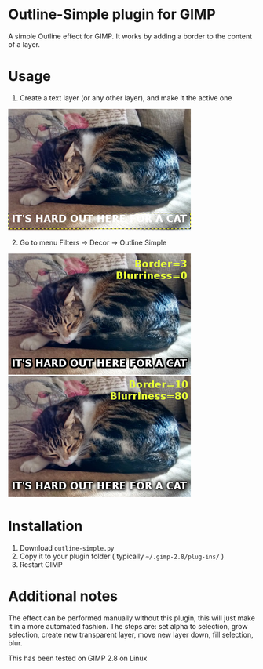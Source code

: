 # Outline-Simple plugin for GIMP
A simple Outline effect for GIMP. It works by adding a border to the content of a layer.

# Usage
1. Create a text layer (or any other layer), and make it the active one

![Before](https://github.com/LatinSuD/outline-simple/raw/master/samples/outline1.jpg "Before")

2. Go to menu Filters → Decor → Outline Simple

![After](https://github.com/LatinSuD/outline-simple/raw/master/samples/outline2a.jpg "After") ![After](https://github.com/LatinSuD/outline-simple/raw/master/samples/outline2b.jpg "After")

# Installation
1. Download `outline-simple.py`
1. Copy it to your plugin folder ( typically `~/.gimp-2.8/plug-ins/` )
1. Restart GIMP

# Additional notes

The effect can be performed manually without this plugin, this will just make it in a more automated fashion.
The steps are: set alpha to selection, grow selection, create new transparent layer, move new layer down, fill selection, blur.

This has been tested on GIMP 2.8 on Linux
